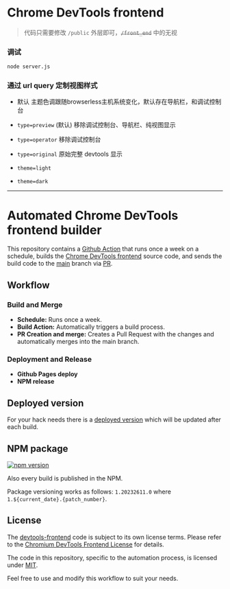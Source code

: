 # Chrome DevTools frontend

> 代码只需要修改 `/public` 外层即可，~~`/front_end`~~ 中的无视

### 调试
``` sh
node server.js
```

### 通过 url query 定制视图样式

- 默认
主题色调跟随browserless主机系统变化，默认存在导航栏，和调试控制台

- `type=preview` (默认)
移除调试控制台、导航栏、纯视图显示

- `type=operator`
移除调试控制台

- `type=original`
原始完整 devtools 显示


- `theme=light` 

- `theme=dark` 


---
# Automated Chrome DevTools frontend builder

This repository contains a [Github Action](.github/workflows/build.yml) that runs once a week on a schedule, builds the [Chrome DevTools frontend](https://chromium.googlesource.com/devtools/devtools-frontend) source code, and sends the build code to the [main](https://github.com/iam-medvedev/chrome-devtools/tree/main) branch via [PR](https://github.com/iam-medvedev/chrome-devtools/pulls?q=is%3Apr+label%3Aauto-build).

## Workflow

### Build and Merge

- **Schedule:** Runs once a week.
- **Build Action:** Automatically triggers a build process.
- **PR Creation and merge:** Creates a Pull Request with the changes and automatically merges into the main branch.

### Deployment and Release

- **Github Pages deploy**
- **NPM release**

## Deployed version

For your hack needs there is a [deployed version](https://iam-medvedev.github.io/chrome-devtools/) which will be updated after each build.

## NPM package

[![npm version](https://badge.fury.io/js/chrome-devtools-built.svg)](https://www.npmjs.com/package/chrome-devtools-built)

Also every build is published in the NPM.

Package versioning works as follows: `1.20232611.0` where `1.${current_date}.{patch_number}`.

## License

The [devtools-frontend](https://chromium.googlesource.com/devtools/devtools-frontend) code is subject to its own license terms. Please refer to the [Chromium DevTools Frontend License](https://chromium.googlesource.com/devtools/devtools-frontend/+/main/LICENSE) for details.

The code in this repository, specific to the automation process, is licensed under [MIT](LICENSE).

Feel free to use and modify this workflow to suit your needs.

